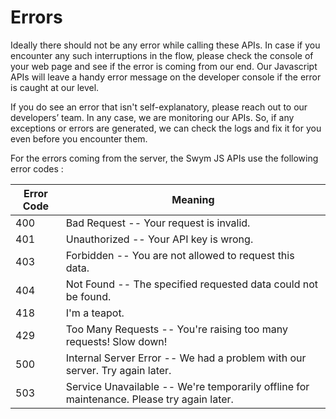 # Errors

Ideally there should not be any error while calling these APIs. In case if you encounter any such interruptions in the flow, please check the console of your web page and see if the error is coming from our end. Our Javascript APIs will leave a handy error message on the developer console if the error is caught at our level.

If you do see an error that isn't self-explanatory, please reach out to our developers’ team. In any case, we are monitoring our APIs. So, if any exceptions or errors are generated, we can check the logs and fix it for you even before you encounter them.

For the errors coming from the server, the Swym JS APIs use the following error codes :


Error Code | Meaning
---------- | -------
400 | Bad Request -- Your request is invalid.
401 | Unauthorized -- Your API key is wrong.
403 | Forbidden -- You are not allowed to request this data.
404 | Not Found -- The specified requested data could not be found.
418 | I'm a teapot.
429 | Too Many Requests -- You're raising too many requests! Slow down!
500 | Internal Server Error -- We had a problem with our server. Try again later.
503 | Service Unavailable -- We're temporarily offline for maintenance. Please try again later.
